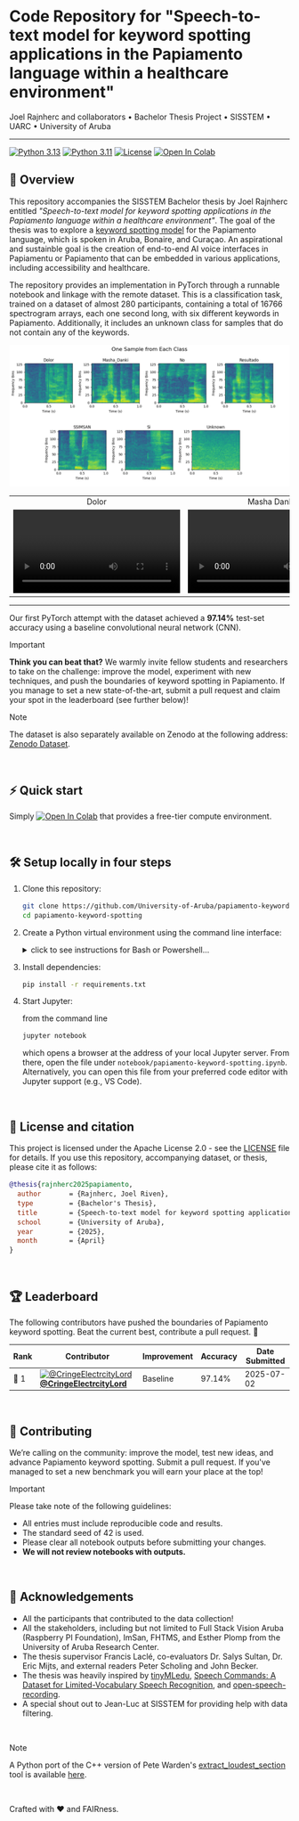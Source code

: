 # Code Repository for "Speech-to-text model for keyword spotting applications in the Papiamento language within a healthcare environment"

Joel Rajnherc and collaborators • Bachelor Thesis Project • SISSTEM • UARC • University of Aruba

---
[![Python 3.13](https://img.shields.io/badge/python-3.13-darkcyan.svg)](https://www.python.org/downloads/release/python-313/) [![Python 3.11](https://img.shields.io/badge/python-3.11-darkcyan.svg)](https://www.python.org/downloads/release/python-311/) [![License](https://img.shields.io/badge/License-Apache_2.0-coral.svg)](https://opensource.org/licenses/Apache-2.0) <a target="_blank" href="https://colab.research.google.com/github/University-of-Aruba/papiamento-keyword-spotting/blob/main/notebook/papiamento-keyword-spotting.ipynb?v=2"><img src="https://colab.research.google.com/assets/colab-badge.svg" alt="Open In Colab"/></a>

## 🧭 Overview
This repository accompanies the SISSTEM Bachelor thesis by Joel Rajnherc entitled _"Speech-to-text model for keyword spotting applications in the Papiamento language within a healthcare environment"_. The goal of the thesis was to explore a [keyword spotting model](https://mlsysbook.ai/contents/labs/shared/kws_feature_eng/kws_feature_eng.html) for the Papiamento language, which is spoken in Aruba, Bonaire, and Curaçao. An aspirational and sustainble goal is the creation of end-to-end AI voice interfaces in Papiamentu or Papiamento that can be embedded in various applications, including accessibility and healthcare.

The repository provides an implementation in PyTorch through a runnable notebook and linkage with the remote dataset. This is a classification task, trained on a dataset of almost 280 participants, containing a total of 16766 spectrogram arrays, each one second long, with six different keywords in Papiamento. Additionally, it includes an unknown class for samples that do not contain any of the keywords.

![Spectrogram Sample, one for each of the seven classes.](readme_supplemental/one-sample-per-class-2-rows.png)

<table style="max-width: 800px; margin: auto;">
    <tr>
        <td align="center">Dolor</td>
        <td align="center">Masha Danki</td>
        <td align="center">No</td>
        <td align="center">Resultado</td>
        <td align="center">SSImSan</td>
        <td align="center">Si</td>
        <td align="center">Unknown</td>
    </tr>
    <tr>
        <td>
            <video src='https://github.com/user-attachments/assets/87e71ef1-55ab-43a1-bd0a-c440b9128951'/>
        </td>
        <td>
            <video src='https://github.com/user-attachments/assets/a0fd4af3-a14f-47d4-9c20-3a4a8050fb7d'/>
        </td>
        <td>
            <video src='https://github.com/user-attachments/assets/4efa18fe-6c28-47cf-9f4d-dc8a7bcfbac5'/>
        </td>
        <td>
            <video src='https://github.com/user-attachments/assets/ee08b93d-6c6d-4ffa-9f91-5829fb766399'/>
        </td>
        <td>
            <video src='https://github.com/user-attachments/assets/dda074fa-500e-4cb0-a25b-8d3af54185f3'/>
        </td>
        <td>
            <video src='https://github.com/user-attachments/assets/b217aa05-b104-4857-aa87-1349e1f96c53'/>
        </td>
        <td>
            <video src='https://github.com/user-attachments/assets/d92bcc2c-8bd2-477b-a81b-58368d98aa08'/>
        </td>
    </tr>
</table>

---

Our first PyTorch attempt with the dataset achieved a **97.14%** test-set accuracy using a baseline convolutional neural network (CNN).

> [!IMPORTANT] 
> **Think you can beat that?** We warmly invite fellow students and researchers to take on the challenge: improve the model, experiment with new techniques, and push the boundaries of keyword spotting in Papiamento. If you manage to set a new state-of-the-art, submit a pull request and claim your spot in the leaderboard (see further below)!

> [!NOTE]
> The dataset is also separately available on Zenodo at the following address: [Zenodo Dataset](https://zenodo.org/records/15794240).

<br>

## ⚡ Quick start
Simply <a target="_blank" href="https://colab.research.google.com/github/University-of-Aruba/papiamento-keyword-spotting/blob/main/notebook/papiamento-keyword-spotting.ipynb"><img src="https://colab.research.google.com/assets/colab-badge.svg" alt="Open In Colab"/></a> that provides a free-tier compute environment.

<br>

## 🛠️ Setup locally in four steps

1. Clone this repository:
   ```bash
   git clone https://github.com/University-of-Aruba/papiamento-keyword-spotting.git
   cd papiamento-keyword-spotting
   ```

2. Create a Python virtual environment using the command line interface:
   <details>
   <summary>click to see instructions for Bash or Powershell...</summary>
   
   for `python`:
    
   ```bash
   python -m venv .venv
   ```
   
   or `python3`:
   
   ```bash
   python3 -m venv .venv
   ```
   
   , then activate it on Linux/macOS with
   
   ```bash
   source .venv/bin/activate
   ```
   
   or on Windows (PowerShell) with
   
   ```powershell
   .\.venv\Scripts\Activate.ps1
   ```
   
   . In case of access issues in PowerShell, run
   
   ```powershell
   Set-ExecutionPolicy Unrestricted -Scope Process
   ```
    
   then retry activating the environment.
   </details>

3. Install dependencies:
   
   ```bash
   pip install -r requirements.txt
   ```

4. Start Jupyter:

   from the command line 
   ```bash
   jupyter notebook
   ```
   which opens a browser at the address of your local Jupyter server. From there, open the file under `notebook/papiamento-keyword-spotting.ipynb`. Alternatively, you can open this file from your preferred code editor with Jupyter support (e.g., VS Code).

<br>

## 🪪 License and citation

This project is licensed under the Apache License 2.0 - see the [LICENSE](LICENSE) file for details.  If you use this repository, accompanying dataset, or thesis, please cite it as follows:

```bibtex
@thesis{rajnherc2025papiamento,
  author       = {Rajnherc, Joel Riven}, 
  type         = {Bachelor's Thesis},
  title        = {Speech-to-text model for keyword spotting applications in the Papiamento language within a healthcare environment},
  school       = {University of Aruba},
  year         = {2025},
  month        = {April}
}
```

<br>

## 🏆 Leaderboard

The following contributors have pushed the boundaries of Papiamento keyword spotting. Beat the current best, contribute a pull request. 🪇

<table>
  <thead>
    <tr>
      <th>Rank</th>
      <th>Contributor</th>
      <th>Improvement</th>
      <th>Accuracy</th>
      <th>Date Submitted</th>
    </tr>
  </thead>
  <tbody>
    <tr>
      <td>🥇 1</td>
      <td><a href="https://github.com/CringeElectrcityLord"><img src="https://avatars.githubusercontent.com/u/166839372?v=4" width="20" alt="@CringeElectrcityLord"/> <strong>@CringeElectrcityLord</strong></a></td>
      <td>Baseline</td>
      <td>97.14%</td>
      <td>2025-07-02</td>
    </tr>
  </tbody>
</table>

<br>

## 🤝 Contributing
We’re calling on the community: improve the model, test new ideas, and advance Papiamento keyword spotting. Submit a pull request. If you've managed to set a new benchmark you will earn your place at the top!

> [!IMPORTANT]
> Please take note of the following guidelines:
> * All entries must include reproducible code and results.
> * The standard seed of 42 is used.
> * Please clear all notebook outputs before submitting your changes.
> * **We will not review notebooks with outputs.**

<br>

## 🤗 Acknowledgements

- All the participants that contributed to the data collection!
- All the stakeholders, including but not limited to Full Stack Vision Aruba (Raspberry PI Foundation), ImSan, FHTMS, and Esther Plomp from the University of Aruba Research Center.
- The thesis supervisor Francis Laclé, co-evaluators Dr. Salys Sultan, Dr. Eric Mijts, and external readers Peter Scholing and John Becker.
- The thesis was heavily inspired by [tinyMLedu](https://github.com/tinyMLx), [Speech Commands: A Dataset for Limited-Vocabulary Speech Recognition](https://arxiv.org/pdf/1804.03209), and [open-speech-recording](https://github.com/petewarden/open-speech-recording).
- A special shout out to Jean-Luc at SISSTEM for providing help with data filtering.

<br>

> [!NOTE]
> A Python port of the C++ version of Pete Warden's [extract_loudest_section](https://github.com/petewarden/extract_loudest_section) tool is available [here](https://github.com/University-of-Aruba/extract_loudest_section_python).

<br>

Crafted with ❤️ and FAIRness.
